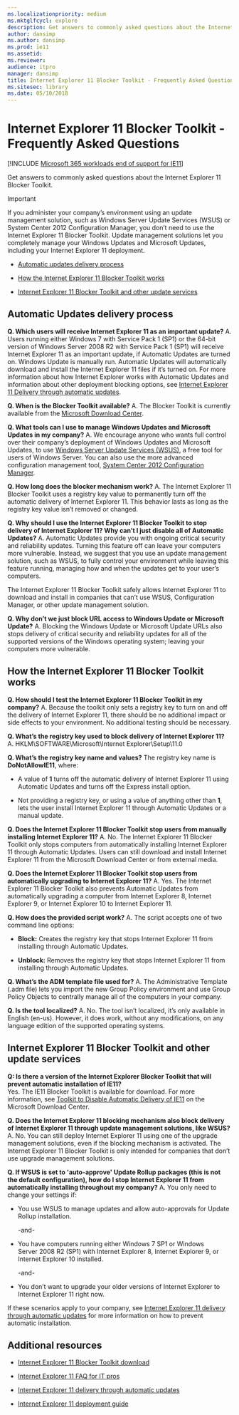 ```yaml
---
ms.localizationpriority: medium
ms.mktglfcycl: explore
description: Get answers to commonly asked questions about the Internet Explorer 11 Blocker Toolkit.
author: dansimp
ms.author: dansimp
ms.prod: ie11
ms.assetid:
ms.reviewer:
audience: itpro
manager: dansimp
title: Internet Explorer 11 Blocker Toolkit - Frequently Asked Questions
ms.sitesec: library
ms.date: 05/10/2018
---
```


# Internet Explorer 11 Blocker Toolkit - Frequently Asked Questions

[!INCLUDE [Microsoft 365 workloads end of support for IE11](../includes/microsoft-365-ie-end-of-support.md)]


Get answers to commonly asked questions about the Internet Explorer 11 Blocker Toolkit.

> [!Important]
> If you administer your company’s environment using an update management solution, such as Windows Server Update Services (WSUS) or System Center 2012 Configuration Manager, you don’t need to use the Internet Explorer 11 Blocker Toolkit. Update management solutions let you completely manage your Windows Updates and Microsoft Updates, including your Internet Explorer 11 deployment.

- [Automatic updates delivery process](#automatic-updates-delivery-process)

- [How the Internet Explorer 11 Blocker Toolkit works](#how-the-internet-explorer-11-blocker-toolkit-works)

- [Internet Explorer 11 Blocker Toolkit and other update services](#internet-explorer-11-blocker-toolkit-and-other-update-services)

## Automatic Updates delivery process


**Q. Which users will receive Internet Explorer 11 as an important update?**
A. Users running either Windows 7 with Service Pack 1 (SP1) or the 64-bit version of Windows Server 2008 R2 with Service Pack 1 (SP1) will receive Internet Explorer 11 as an important update, if Automatic Updates are turned on. Windows Update is manually run. Automatic Updates will automatically download and install the Internet Explorer 11 files if it’s turned on. For more information about how Internet Explorer works with Automatic Updates and information about other deployment blocking options, see [Internet Explorer 11 Delivery through automatic updates](../ie11-deploy-guide/ie11-delivery-through-automatic-updates.md).

**Q. When is the Blocker Toolkit available?**
A. The Blocker Toolkit is currently available from the [Microsoft Download Center](https://www.microsoft.com/download/details.aspx?id=40722).

**Q. What tools can I use to manage Windows Updates and Microsoft Updates in my company?**
A. We encourage anyone who wants full control over their company’s deployment of Windows Updates and Microsoft Updates, to use [Windows Server Update Services (WSUS)](/windows-server/administration/windows-server-update-services/get-started/windows-server-update-services-wsus), a free tool for users of Windows Server. You can also use the more advanced configuration management tool, [System Center 2012 Configuration Manager](/previous-versions/system-center/system-center-2012-R2/gg682041(v=technet.10)).

**Q. How long does the blocker mechanism work?**
A. The Internet Explorer 11 Blocker Toolkit uses a registry key value to permanently turn off the automatic delivery of Internet Explorer 11. This behavior lasts as long as the registry key value isn’t removed or changed.

**Q. Why should I use the Internet Explorer 11 Blocker Toolkit to stop delivery of Internet Explorer 11? Why can’t I just disable all of Automatic Updates?**
A. Automatic Updates provide you with ongoing critical security and reliability updates. Turning this feature off can leave your computers more vulnerable. Instead, we suggest that you use an update management solution, such as WSUS, to fully control your environment while leaving this feature running, managing how and when the updates get to your user’s computers.

The Internet Explorer 11 Blocker Toolkit safely allows Internet Explorer 11 to download and install in companies that can’t use WSUS, Configuration Manager, or
other update management solution.

**Q. Why don’t we just block URL access to Windows Update or Microsoft Update?**
A. Blocking the Windows Update or Microsoft Update URLs also stops delivery of critical security and reliability updates for all of the supported versions of the Windows operating system; leaving your computers more vulnerable.

## How the Internet Explorer 11 Blocker Toolkit works

**Q. How should I test the Internet Explorer 11 Blocker Toolkit in my company?**
A. Because the toolkit only sets a registry key to turn on and off the delivery of Internet Explorer 11, there should be no additional impact or side effects to your environment. No additional testing should be necessary.

**Q. What’s the registry key used to block delivery of Internet Explorer 11?**
A. HKLM\\SOFTWARE\\Microsoft\\Internet Explorer\\Setup\\11.0

**Q. What’s the registry key name and values?**
The registry key name is **DoNotAllowIE11**, where:

-   A value of **1** turns off the automatic delivery of Internet Explorer 11 using Automatic Updates and turns off the Express install option.

-   Not providing a registry key, or using a value of anything other than **1**, lets the user install Internet Explorer 11 through Automatic Updates or a
    manual update.

**Q. Does the Internet Explorer 11 Blocker Toolkit stop users from manually installing Internet Explorer 11?**
A. No. The Internet Explorer 11 Blocker Toolkit only stops computers from automatically installing Internet Explorer 11 through Automatic Updates. Users can still download and install Internet Explorer 11 from the Microsoft Download Center or from external media.

**Q. Does the Internet Explorer 11 Blocker Toolkit stop users from automatically upgrading to Internet Explorer 11?**
A. Yes. The Internet Explorer 11 Blocker Toolkit also prevents Automatic Updates from automatically upgrading a computer from Internet Explorer 8, Internet Explorer 9, or Internet Explorer 10 to Internet Explorer 11.

**Q. How does the provided script work?**
A. The script accepts one of two command line options:

-   **Block:** Creates the registry key that stops Internet Explorer 11 from installing through Automatic Updates.

-   **Unblock:** Removes the registry key that stops Internet Explorer 11 from installing through Automatic Updates.

**Q. What’s the ADM template file used for?**
A. The Administrative Template (.adm file) lets you import the new Group Policy environment and use Group Policy Objects to centrally manage all of the computers in your company.

**Q. Is the tool localized?**
A. No. The tool isn’t localized, it’s only available in English (en-us). However, it does work, without any modifications, on any language edition of the supported operating systems.

## Internet Explorer 11 Blocker Toolkit and other update services

**Q: Is there a version of the Internet Explorer Blocker Toolkit that will prevent automatic installation of IE11?**<br>
Yes. The IE11 Blocker Toolkit is available for download. For more information, see [Toolkit to Disable Automatic Delivery of IE11](https://go.microsoft.com/fwlink/p/?LinkId=328195) on the Microsoft Download Center.

**Q. Does the Internet Explorer 11 blocking mechanism also block delivery of Internet Explorer 11 through update management solutions, like WSUS?**
A. No. You can still deploy Internet Explorer 11 using one of the upgrade management solutions, even if the blocking mechanism is activated. The Internet Explorer 11 Blocker Toolkit is only intended for companies that don’t use upgrade management solutions.

**Q. If WSUS is set to 'auto-approve' Update Rollup packages (this is not the default configuration), how do I stop Internet Explorer 11 from automatically installing throughout my company?**
A. You only need to change your settings if:

-   You use WSUS to manage updates and allow auto-approvals for Update Rollup installation.

    -and-

-   You have computers running either Windows 7 SP1 or Windows Server 2008 R2 (SP1) with Internet Explorer 8, Internet Explorer 9, or Internet Explorer 10 installed.

    -and-

-   You don’t want to upgrade your older versions of Internet Explorer to Internet Explorer 11 right now.

If these scenarios apply to your company, see [Internet Explorer 11 delivery through automatic updates](../ie11-deploy-guide/ie11-delivery-through-automatic-updates.md) for more information on how to prevent automatic installation.


## Additional resources

- [Internet Explorer 11 Blocker Toolkit download](https://www.microsoft.com/download/details.aspx?id=40722)

- [Internet Explorer 11 FAQ for IT pros](./faq-for-it-pros-ie11.md)

- [Internet Explorer 11 delivery through automatic updates](../ie11-deploy-guide/ie11-delivery-through-automatic-updates.md)

- [Internet Explorer 11 deployment guide](../ie11-deploy-guide/index.md)